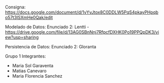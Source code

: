 Consigna: https://docs.google.com/document/d/1vYvJtox8C0DDLW5PqS4pkayPHpqbo57t3ISXmHe0Qak/edit

Modelado de Datos: Enunciado 2: Lentti - https://drive.google.com/file/d/13AG0SBnNnj7RfpcfDXHK0Po19PPQpDK3/view?usp=sharing

Persistencia de Datos: Enunciado 2: Gloranta

Grupo 1
Integrantes: 
- Maria Sol Garaventa
- Matias Canevaro
- Maria Florencia Sanchez
